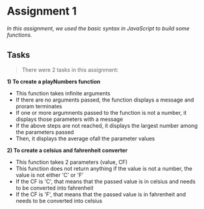 # Assignment 1

###### In this assignment, we used the basic syntax in JavaScript to build some functions.

## Tasks
>There were 2 tasks in this assignment:

**1) To create a playNumbers function**
- This function takes infinite arguments
- If there are no arguments passed, the function displays a message and proram terminates
- If one or more argumnents passed to the function is not a number, it displays those parameters with a message
- If the above steps are not reached, it displays the largest number among the parameters passed
- Then, it displays the average ofall the parameter values

**2) To create a celsius and fahrenheit converter**
- This function takes 2 parameters (value, CF)
- This function does not return anything if the value is not a number, the value is not either 'C' or 'F'
- If the CF is 'C', that means that the passed value is in celsius and needs to be converted into fahrenheit
- If the CF is 'F', that means that the passed value is in fahrenheit and needs to be converted into celsius
